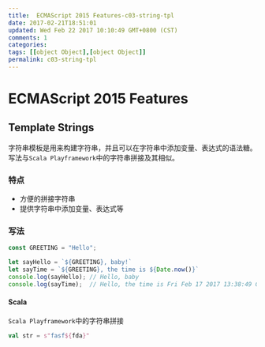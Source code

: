 ```yaml
---
title:  ECMAScript 2015 Features-c03-string-tpl
date: 2017-02-21T18:51:01
updated: Wed Feb 22 2017 10:10:49 GMT+0800 (CST)
comments: 1
categories:
tags: [[object Object],[object Object]]
permalink: c03-string-tpl
---
```


# ECMAScript 2015 Features

## Template Strings

字符串模板是用来构建字符串，并且可以在字符串中添加变量、表达式的语法糖。写法与`Scala Playframework`中的字符串拼接及其相似。

### 特点

- 方便的拼接字符串
- 提供字符串中添加变量、表达式等

### 写法

```js
const GREETING = "Hello";

let sayHello = `${GREETING}, baby!`
let sayTime = `${GREETING}, the time is ${Date.now()}`
console.log(sayHello); // Hello, baby
console.log(sayTime);  // Hello, the time is Fri Feb 17 2017 13:38:49 GMT+0800 (CST)
```
#### Scala

`Scala Playframework`中的字符串拼接

```scala
val str = s"fasf${fda}"
```
